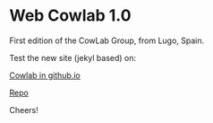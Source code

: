 # Web Cowlab 1.0

First edition of the CowLab Group, from Lugo, Spain.

Test the new site (jekyl based) on:

[Cowlab in github.io](https://cowlab-lugo.github.io)

[Repo](https://github.com/cowlab-lugo/cowlab-lugo.github.io)

Cheers!